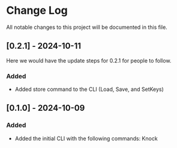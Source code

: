 # Change Log
All notable changes to this project will be documented in this file.
  
## [0.2.1] - 2024-10-11
  
Here we would have the update steps for 0.2.1 for people to follow.
 
### Added
  
-  Added store command to the CLI (Load, Save, and SetKeys)
 
## [0.1.0] - 2024-10-09
 
### Added
  
-  Added the initial CLI with the following commands: Knock 

